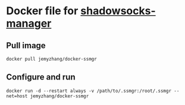 Docker file for [shadowsocks-manager](https://github.com/shadowsocks/shadowsocks-manager)
===

## Pull image

```
docker pull jemyzhang/docker-ssmgr
```

## Configure and run

```
docker run -d --restart always -v /path/to/.ssmgr:/root/.ssmgr --net=host jemyzhang/docker-ssmgr
```

